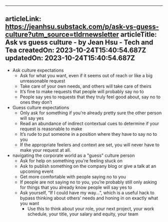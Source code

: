 -----------------------
articleLink: https://jeanhsu.substack.com/p/ask-vs-guess-culture?utm_source=tldrnewsletter
articleTitle: Ask vs guess culture - by Jean Hsu - Tech and Tea
createdOn: 2023-10-24T15:40:54.687Z
updatedOn: 2023-10-24T15:40:54.687Z
-----------------------

- Ask culture expectations
  - Ask for what you want, even if it seems out of reach or like a big unreasonable request
  - Take care of your own needs, and others will take care of theirs
  - It’s fine to make requests that people will probably say no to
  - People say yes to requests that they truly feel good about, say no to ones they don’t
- Guess culture expectations
  - Only ask for something if you’re already pretty sure the other person will say yes
  - Read an abundance of indirect contextual cues to determine if your request is reasonable to make
  - It’s rude to put someone in a position where they have to say no to you
  - If the appropriate feelers and context are set, you will never have to make your request at all.
- navigating the corporate world as a "guess" culture person
  - Ask for help on something you’re feeling stuck on
  - Ask to publish something on the company blog or give a talk at an upcoming event
  - Get more comfortable with people saying no to you
  - If people are not saying no to you, you’re probably still only asking for things that you already know people will say yes to
  - Ask yourself, “If I could have my way…”, which is a useful hack to bypass thinking about others’ needs and honing in on exactly what you want
    - Use this to think about your role, your next project, your work schedule, your title, your salary and equity, your team